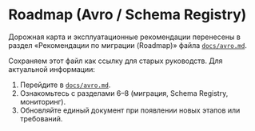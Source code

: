 # Roadmap (Avro / Schema Registry)

Дорожная карта и эксплуатационные рекомендации перенесены в раздел «Рекомендации по миграции (Roadmap)» файла [`docs/avro.md`](avro.md#6-рекомендации-по-миграции-roadmap).

Сохраняем этот файл как ссылку для старых руководств. Для актуальной информации:

1. Перейдите в [`docs/avro.md`](avro.md).
2. Ознакомьтесь с разделами 6–8 (миграция, Schema Registry, мониторинг).
3. Обновляйте единый документ при появлении новых этапов или требований.
